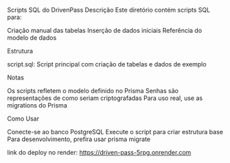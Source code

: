 Scripts SQL do DrivenPass
Descrição
Este diretório contém scripts SQL para:

Criação manual das tabelas
Inserção de dados iniciais
Referência do modelo de dados

Estrutura

script.sql: Script principal com criação de tabelas e dados de exemplo

Notas

Os scripts refletem o modelo definido no Prisma
Senhas são representações de como seriam criptografadas
Para uso real, use as migrations do Prisma

Como Usar

Conecte-se ao banco PostgreSQL
Execute o script para criar estrutura base
Para desenvolvimento, prefira usar prisma migrate

link do deploy no render: https://driven-pass-5rpg.onrender.com
